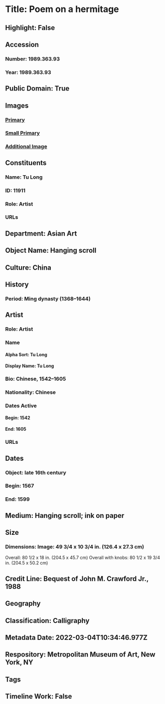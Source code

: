 # Title: Poem on a hermitage
## Highlight: False
## Accession
### Number: 1989.363.93
### Year: 1989.363.93
## Public Domain: True
## Images
### [Primary](https://images.metmuseum.org/CRDImages/as/original/1989_363_93_O.jpg)
### [Small Primary](https://images.metmuseum.org/CRDImages/as/web-large/1989_363_93_O.jpg)
### [Additional Image](https://images.metmuseum.org/CRDImages/as/original/1989_363_93_mtg.jpg)
## Constituents
### Name: Tu Long
### ID: 11911
### Role: Artist
### URLs
## Department: Asian Art
## Object Name: Hanging scroll
## Culture: China
## History
### Period: Ming dynasty (1368–1644)
## Artist
### Role: Artist
### Name
#### Alpha Sort: Tu Long
#### Display Name: Tu Long
### Bio: Chinese, 1542–1605
### Nationality: Chinese
### Dates Active
#### Begin: 1542
#### End: 1605
### URLs
## Dates
### Object: late 16th century
### Begin: 1567
### End: 1599
## Medium: Hanging scroll; ink on paper
## Size
### Dimensions: Image: 49 3/4 x 10 3/4 in. (126.4 x 27.3 cm)
Overall: 80 1/2 x 18 in. (204.5 x 45.7 cm)
Overall with knobs: 80 1/2 x 19 3/4 in. (204.5 x 50.2 cm)
## Credit Line: Bequest of John M. Crawford Jr., 1988
## Geography
## Classification: Calligraphy
## Metadata Date: 2022-03-04T10:34:46.977Z
## Respository: Metropolitan Museum of Art, New York, NY
## Tags
## Timeline Work: False